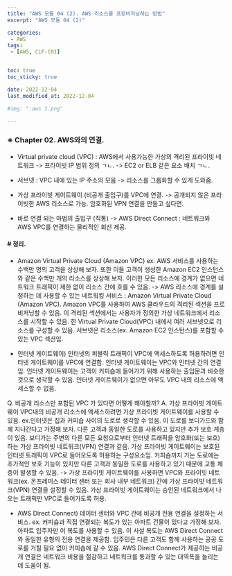 ```yaml
---
title: "AWS 모듈 04 (2). AWS 리소스를 프로비저닝하는 방법"
excerpt: "AWS 모듈 04 (2)"

categories:
 - AWS
tags:
 - [AWS, CLF-C01]


toc: true
toc_sticky: true

date: 2022-12-04
last_modified_at: 2022-12-04

#img: ":aws 1.png"

---
```


<!-- outline-start -->



### ※ Chapter 02. AWS와의 연결.


- Virtual private cloud (VPC)
 : AWS에서 사용가능한 가상의 격리된 프라이빗 네트워크
   -> 프라이빗 IP 범위 정의 ㄱㄴ.
   -> EC2 or ELB 같은 요소 배치 ㄱㄴ.


- 서브넷
 : VPC 내에 있는 IP 주소의 모음
   -> 리소스를 그룹화할 수 있게 도와줌.


- 가상 프라이빗 게이트웨이 (비공개 출입구)를 VPC에 연결. -> 공개되지 않은 프라이빗한 AWS 리소스로 가능. 암호화된 VPN 연결을 만들고 싶다면.


- 바로 연결 되는 마법의 출입구 (직통)
   -> AWS Direct Connect
     : 네트워크와 AWS VPC를 연결하는 물리적인 회선 제공.






#### # 정리.



- Amazon Virtual Private Cloud (Amazon VPC)
ex. AWS 서비스를 사용하는 수백만 명의 고객을 상상해 보자. 또한 이들 고객이 생성한 Amazon EC2 인스턴스와 같은 수백만 개의 리소스를 상상해 보자. 이러한 모든 리소스에 경계가 없으면 네트워크 트래픽이 제한 없이 리소스 간에 흐를 수 있음.
  -> AWS 리소스에 경계를 설정하는 데 사용할 수 있는 네트워킹 서비스 : Amazon Virtual Private Cloud (Amazon VPC).
Amazon VPC를 사용하여 AWS 클라우드의 격리된 섹션을 프로비저닝할 수 있음. 이 격리된 섹션에서는 사용자가 정의한 가상 네트워크에서 리소스를 시작할 수 있음. 한 Virtual Private Cloud(VPC) 내에서 여러 서브넷으로 리소스를 구성할 수 있음. 서브넷은 리소스(ex. Amazon EC2 인스턴스)를 포함할 수 있는 VPC 섹션임.


- 인터넷 게이트웨이) 인터넷의 퍼블릭 트래픽이 VPC에 액세스하도록 허용하려면 인터넷 게이트웨이를 VPC에 연결함. 인터넷 게이트웨이는 VPC와 인터넷 간의 연결임. 인터넷 게이트웨이는 고객이 커피숍에 들어가기 위해 사용하는 출입문과 비슷한 것으로 생각할 수 있음. 인터넷 게이트웨이가 없으면 아무도 VPC 내의 리소스에 액세스할 수 없음.


Q. 비공개 리소스만 포함된 VPC 가 있다면 어떻게 해야할까?
A. 가상 프라이빗 게이트웨이
VPC내의 비공개 리소스에 액세스하려면 가상 프라이빗 게이트웨이를 사용할 수 있음. ex.인터넷은 집과 커피숍 사이의 도로로 생각할 수 있음. 이 도로를 보디가드와 함께 지나간다고 가정해 보자. 다른 고객과 동일한 도로를 사용하고 있지만 추가 보호 계층이 있음. 보디가는 주변의 다른 모든 요청으로부터 인터넷 트래픽을 암호화(또는 보호)하는 가상 프라이빗 네트워크(VPN) 연결과 같음.
가상 프라이빗 게이트웨이는 보호된 인터넷 트래픽이 VPC로 들어오도록 허용하는 구성요소임. 커피숍까지 가는 도로에는 추가적인 보호 기능이 있지만 다른 고객과 동일한 도로를 사용하고 있기 때문에 교통 체증이 발생할 수 있음. -> 가상 프라이빗 게이트웨이를 사용하면 VPC와 프라이빗 네트워크(ex. 온프레미스 데이터 센터 또는 회사 내부 네트워크) 간에 가상 프라이빗 네트워크(VPN) 연결을 설정할 수 있음. 가상 프라이빗 게이트웨이는 승인된 네트워크에서 나오는 트래픽만 VPC로 들어가도록 허용.


- AWS Direct Connect) 데이터 센터와 VPC 간에 비공개 전용 연결을 설정하는 서비스.
ex. 커피숍과 직접 연결되는 복도가 있는 아파트 건물이 있다고 가정해 보자. 아파트 입주자만 이 복도를 사용할 수 있음. 이 사설 복도는 AWS Direct Connect와 동일한 유형의 전용 연결을 제공함. 입주민은 다른 고객도 함께 사용하는 공공 도로를 거칠 필요 없이 커피숍에 갈 수 있음. AWS Direct Connect가 제공하는 비공개 연결은 네트워크 비용을 절감하고 네트워크를 통과할 수 있는 대역폭을 늘리는 데 도움이 됨.